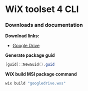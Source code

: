 # WiX toolset 4 CLI
### Downloads and documentation
<b>Download links:</b> <br />
* [Google Drive](https://support.google.com/a/answer/7491144?hl=en#zippy=%2Cwindows)

<b>Generate package guid</b>
```powershell
[guid]::NewGuid().guid
```

<b>WiX build MSI package command</b>
```powershell
wix build "googledrive.wxs"
```